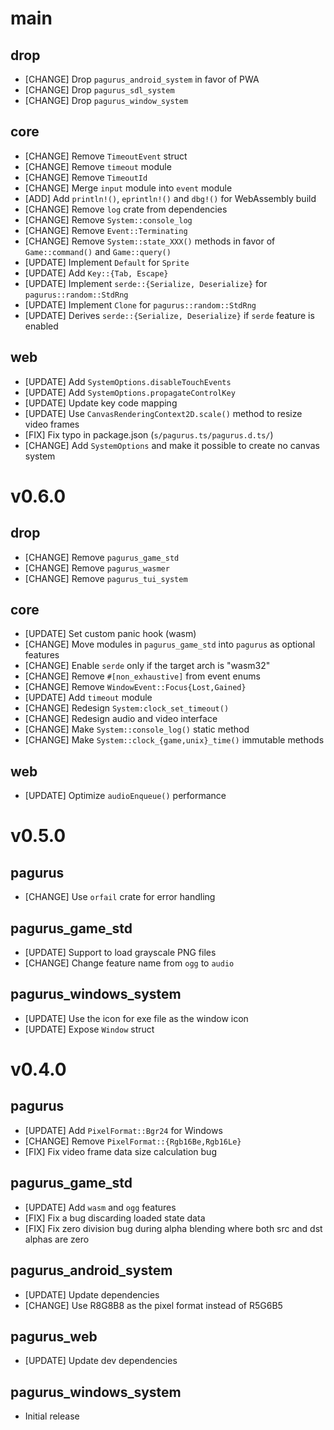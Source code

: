 main
====

drop
----

- [CHANGE] Drop `pagurus_android_system` in favor of PWA
- [CHANGE] Drop `pagurus_sdl_system`
- [CHANGE] Drop `pagurus_window_system`

core
----

- [CHANGE] Remove `TimeoutEvent` struct
- [CHANGE] Remove `timeout` module
- [CHANGE] Remove `TimeoutId`
- [CHANGE] Merge `input` module into `event` module
- [ADD] Add `println!()`, `eprintln!()` and `dbg!()` for WebAssembly build
- [CHANGE] Remove `log` crate from dependencies
- [CHANGE] Remove `System::console_log`
- [CHANGE] Remove `Event::Terminating`
- [CHANGE] Remove `System::state_XXX()` methods in favor of `Game::command()` and `Game::query()`
- [UPDATE] Implement `Default` for `Sprite`
- [UPDATE] Add `Key::{Tab, Escape}`
- [UPDATE] Implement `serde::{Serialize, Deserialize}` for `pagurus::random::StdRng`
- [UPDATE] Implement `Clone` for `pagurus::random::StdRng`
- [UPDATE] Derives `serde::{Serialize, Deserialize}` if `serde` feature is enabled

web
---

- [UPDATE] Add `SystemOptions.disableTouchEvents`
- [UPDATE] Add `SystemOptions.propagateControlKey`
- [UPDATE] Update key code mapping
- [UPDATE] Use `CanvasRenderingContext2D.scale()` method to resize video frames
- [FIX] Fix typo in package.json (`s/pagurus.ts/pagurus.d.ts/`)
- [CHANGE] Add `SystemOptions` and make it possible to create no canvas system

v0.6.0
======

drop
----

- [CHANGE] Remove `pagurus_game_std`
- [CHANGE] Remove `pagurus_wasmer`
- [CHANGE] Remove `pagurus_tui_system`

core
----

- [UPDATE] Set custom panic hook (wasm)
- [CHANGE] Move modules in `pagurus_game_std` into `pagurus` as optional features
- [CHANGE] Enable `serde` only if the target arch is "wasm32"
- [CHANGE] Remove `#[non_exhaustive]` from event enums
- [CHANGE] Remove `WindowEvent::Focus{Lost,Gained}`
- [UPDATE] Add `timeout` module
- [CHANGE] Redesign `System:clock_set_timeout()`
- [CHANGE] Redesign audio and video interface
- [CHANGE] Make `System::console_log()` static method
- [CHANGE] Make `System::clock_{game,unix}_time()` immutable methods

web
----

- [UPDATE] Optimize `audioEnqueue()` performance

v0.5.0
======

pagurus
-------

- [CHANGE] Use `orfail` crate for error handling

pagurus_game_std
----------------

- [UPDATE] Support to load grayscale PNG files
- [CHANGE] Change feature name from `ogg` to `audio`

pagurus_windows_system
----------------------

- [UPDATE] Use the icon for exe file as the window icon
- [UPDATE] Expose `Window` struct

v0.4.0
======

pagurus
-------

- [UPDATE] Add `PixelFormat::Bgr24` for Windows
- [CHANGE] Remove `PixelFormat::{Rgb16Be,Rgb16Le}`
- [FIX] Fix video frame data size calculation bug

pagurus_game_std
----------------

- [UPDATE] Add `wasm` and `ogg` features
- [FIX] Fix a bug discarding loaded state data
- [FIX] Fix zero division bug during alpha blending where both src and dst alphas are zero

pagurus_android_system
----------------------

- [UPDATE] Update dependencies
- [CHANGE] Use R8G8B8 as the pixel format instead of R5G6B5

pagurus_web
-----------

- [UPDATE] Update dev dependencies

pagurus_windows_system
----------------------

- Initial release
